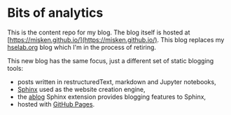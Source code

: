 # Bits of analytics

This is the content repo for my blog. The blog itself is hosted at
[https://misken.github.io/](https://misken.github.io/). This blog
replaces my [hselab.org](https://hselab.org/) blog which I'm in the process of retiring.

This new blog has the same focus, just a different set of static blogging tools:

* posts written in restructuredText, markdown and Jupyter notebooks,
* [Sphinx](https://www.sphinx-doc.org/en/master/) used as the website creation engine,
* the [ablog](https://ablog.readthedocs.io/en/latest/) Sphinx extension provides blogging features to Sphinx,
* hosted with [GitHub Pages](https://pages.github.com/).

